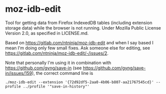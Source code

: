 # moz-idb-edit
Tool for getting data from Firefox IndexedDB tables (including extension storage data) while the browser is not running. Under Mozilla Public License Version 2.0, as specified in LICENSE.md.

Based on https://gitlab.com/ntninja/moz-idb-edit and when I say based I mean I'm doing only few small fixes. Ask someone else for editing, see https://gitlab.com/ntninja/moz-idb-edit/-/issues/2.

Note that personally I'm using it in combination with https://github.com/gyng/save-in (see https://github.com/gyng/save-in/issues/159), the correct command line is

```./moz-idb-edit --extension '{72d92df5-2aa0-4b06-b807-aa21767545cd}' --profile ../profile '"save-in-history"'```
